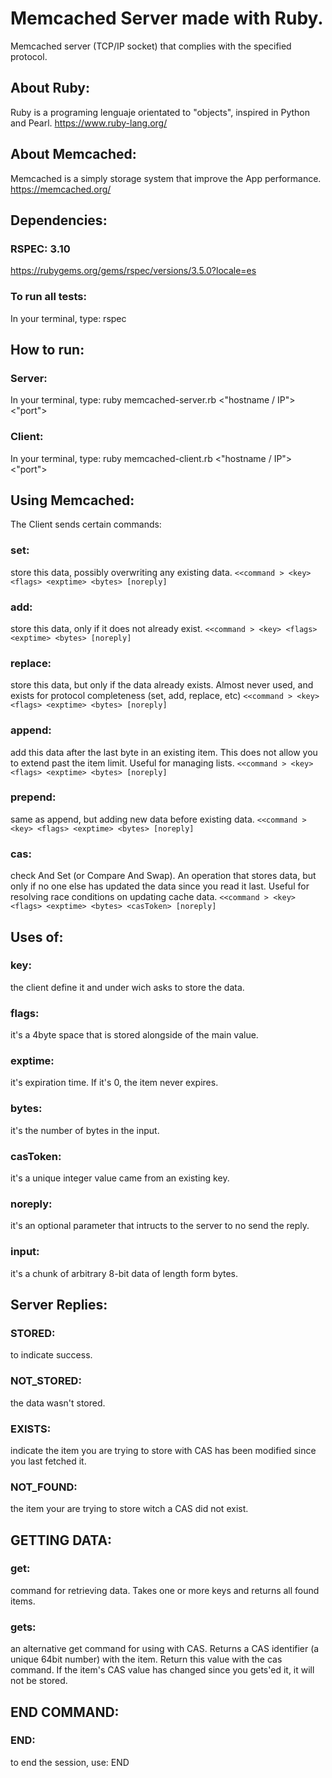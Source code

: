 # Memcached Server made with Ruby.

Memcached server (TCP/IP socket) that complies with the specified protocol.

## About Ruby: 
Ruby is a programing lenguaje orientated to "objects", inspired in Python and Pearl.
https://www.ruby-lang.org/

## About Memcached:
Memcached is a simply storage system that improve the App performance.
https://memcached.org/

## Dependencies:

### RSPEC: 3.10
https://rubygems.org/gems/rspec/versions/3.5.0?locale=es

### To run all tests:
In your terminal, type: rspec

## How to run:
### Server:
In your terminal, type: ruby memcached-server.rb <"hostname / IP"> <"port">
### Client:
In your terminal, type: ruby memcached-client.rb <"hostname / IP"> <"port">

## Using Memcached:
The Client sends certain commands:

### set:
store this data, possibly overwriting any existing data.
```<<command > <key> <flags> <exptime> <bytes> [noreply]```

### add: 
store this data, only if it does not already exist.
```<<command > <key> <flags> <exptime> <bytes> [noreply]```

### replace: 
store this data, but only if the data already exists. Almost never used, and exists for protocol completeness (set, add, replace, etc)
```<<command > <key> <flags> <exptime> <bytes> [noreply]```

### append: 
add this data after the last byte in an existing item. This does not allow you to extend past the item limit. Useful for managing lists.
```<<command > <key> <flags> <exptime> <bytes> [noreply]```

### prepend: 
same as append, but adding new data before existing data.
```<<command > <key> <flags> <exptime> <bytes> [noreply]```

### cas: 
check And Set (or Compare And Swap). An operation that stores data, but only if no one else has updated the data since you read it last. Useful for resolving race conditions on updating cache data.
```<<command > <key> <flags> <exptime> <bytes> <casToken> [noreply]```

## Uses of:

### key: 
the client define it and under wich asks to store the data.

### flags: 
it's a 4byte space that is stored alongside of the main value.

### exptime: 
it's expiration time. If it's 0, the item never expires.

### bytes: 
it's the number of bytes in the input.

### casToken: 
it's a unique integer value came from an existing key.

### noreply: 
it's an optional parameter that intructs to the server to no send the reply.

### input: 
it's a chunk of arbitrary 8-bit data of length form bytes.

## Server Replies:

### STORED: 
to indicate success.

### NOT_STORED: 
the data wasn't stored.

### EXISTS: 
indicate the item you are trying to store with CAS has been modified since you last fetched it.

### NOT_FOUND: 
the item your are trying to store witch a CAS did not exist.

## GETTING DATA:

### get: 
command for retrieving data. Takes one or more keys and returns all found items.

### gets: 
an alternative get command for using with CAS. Returns a CAS identifier (a unique 64bit number) with the item. Return this value with the cas command. If the item's CAS value has changed since you gets'ed it, it will not be stored.

## END COMMAND:

### END: 
to end the session, use: END